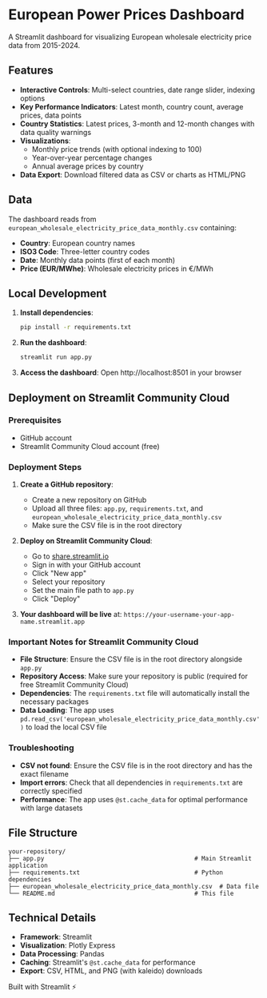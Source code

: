 # European Power Prices Dashboard

A Streamlit dashboard for visualizing European wholesale electricity price data from 2015-2024.

## Features

- **Interactive Controls**: Multi-select countries, date range slider, indexing options
- **Key Performance Indicators**: Latest month, country count, average prices, data points
- **Country Statistics**: Latest prices, 3-month and 12-month changes with data quality warnings
- **Visualizations**: 
  - Monthly price trends (with optional indexing to 100)
  - Year-over-year percentage changes
  - Annual average prices by country
- **Data Export**: Download filtered data as CSV or charts as HTML/PNG

## Data

The dashboard reads from `european_wholesale_electricity_price_data_monthly.csv` containing:
- **Country**: European country names
- **ISO3 Code**: Three-letter country codes
- **Date**: Monthly data points (first of each month)
- **Price (EUR/MWhe)**: Wholesale electricity prices in €/MWh

## Local Development

1. **Install dependencies**:
   ```bash
   pip install -r requirements.txt
   ```

2. **Run the dashboard**:
   ```bash
   streamlit run app.py
   ```

3. **Access the dashboard**: Open http://localhost:8501 in your browser

## Deployment on Streamlit Community Cloud

### Prerequisites
- GitHub account
- Streamlit Community Cloud account (free)

### Deployment Steps

1. **Create a GitHub repository**:
   - Create a new repository on GitHub
   - Upload all three files: `app.py`, `requirements.txt`, and `european_wholesale_electricity_price_data_monthly.csv`
   - Make sure the CSV file is in the root directory

2. **Deploy on Streamlit Community Cloud**:
   - Go to [share.streamlit.io](https://share.streamlit.io)
   - Sign in with your GitHub account
   - Click "New app"
   - Select your repository
   - Set the main file path to `app.py`
   - Click "Deploy"

3. **Your dashboard will be live** at: `https://your-username-your-app-name.streamlit.app`

### Important Notes for Streamlit Community Cloud

- **File Structure**: Ensure the CSV file is in the root directory alongside `app.py`
- **Repository Access**: Make sure your repository is public (required for free Streamlit Community Cloud)
- **Dependencies**: The `requirements.txt` file will automatically install the necessary packages
- **Data Loading**: The app uses `pd.read_csv('european_wholesale_electricity_price_data_monthly.csv')` to load the local CSV file

### Troubleshooting

- **CSV not found**: Ensure the CSV file is in the root directory and has the exact filename
- **Import errors**: Check that all dependencies in `requirements.txt` are correctly specified
- **Performance**: The app uses `@st.cache_data` for optimal performance with large datasets

## File Structure

```
your-repository/
├── app.py                                          # Main Streamlit application
├── requirements.txt                                # Python dependencies
├── european_wholesale_electricity_price_data_monthly.csv  # Data file
└── README.md                                       # This file
```

## Technical Details

- **Framework**: Streamlit
- **Visualization**: Plotly Express
- **Data Processing**: Pandas
- **Caching**: Streamlit's `@st.cache_data` for performance
- **Export**: CSV, HTML, and PNG (with kaleido) downloads

Built with Streamlit ⚡
